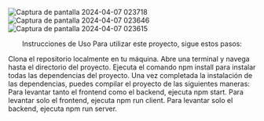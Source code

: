 
![Captura de pantalla 2024-04-07 023718](https://github.com/mariomarquesto/AppDePeliculas/assets/99926074/788a3c16-4928-4590-bb0c-b658f260241d)
![Captura de pantalla 2024-04-07 023646](https://github.com/mariomarquesto/AppDePeliculas/assets/99926074/fd90ea7b-5e80-4219-81c4-a496b9499a59)
![Captura de pantalla 2024-04-07 023615](https://github.com/mariomarquesto/AppDePeliculas/assets/99926074/38f00919-d484-43d6-a83c-5d91645722d1)
<p align="center" justify="center">
Instrucciones de Uso
Para utilizar este proyecto, sigue estos pasos:

Clona el repositorio localmente en tu máquina.
Abre una terminal y navega hasta el directorio del proyecto.
Ejecuta el comando npm install para instalar todas las dependencias del proyecto.
Una vez completada la instalación de las dependencias, puedes compilar el proyecto de las siguientes maneras:
Para levantar tanto el frontend como el backend, ejecuta npm start.
Para levantar solo el frontend, ejecuta npm run client.
Para levantar solo el backend, ejecuta npm run server.
  
</p>

